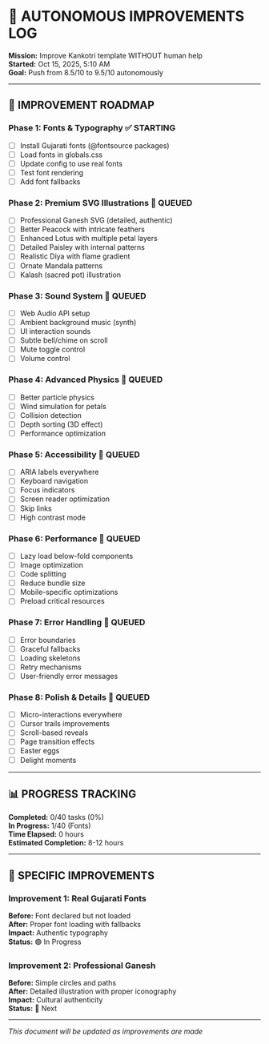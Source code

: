# 🤖 AUTONOMOUS IMPROVEMENTS LOG

**Mission:** Improve Kankotri template WITHOUT human help  
**Started:** Oct 15, 2025, 5:10 AM  
**Goal:** Push from 8.5/10 to 9.5/10 autonomously

---

## 🎯 IMPROVEMENT ROADMAP

### Phase 1: Fonts & Typography ✅ STARTING
- [ ] Install Gujarati fonts (@fontsource packages)
- [ ] Load fonts in globals.css
- [ ] Update config to use real fonts
- [ ] Test font rendering
- [ ] Add font fallbacks

### Phase 2: Premium SVG Illustrations 🔵 QUEUED
- [ ] Professional Ganesh SVG (detailed, authentic)
- [ ] Better Peacock with intricate feathers
- [ ] Enhanced Lotus with multiple petal layers
- [ ] Detailed Paisley with internal patterns
- [ ] Realistic Diya with flame gradient
- [ ] Ornate Mandala patterns
- [ ] Kalash (sacred pot) illustration

### Phase 3: Sound System 🔵 QUEUED
- [ ] Web Audio API setup
- [ ] Ambient background music (synth)
- [ ] UI interaction sounds
- [ ] Subtle bell/chime on scroll
- [ ] Mute toggle control
- [ ] Volume control

### Phase 4: Advanced Physics 🔵 QUEUED
- [ ] Better particle physics
- [ ] Wind simulation for petals
- [ ] Collision detection
- [ ] Depth sorting (3D effect)
- [ ] Performance optimization

### Phase 5: Accessibility 🔵 QUEUED
- [ ] ARIA labels everywhere
- [ ] Keyboard navigation
- [ ] Focus indicators
- [ ] Screen reader optimization
- [ ] Skip links
- [ ] High contrast mode

### Phase 6: Performance 🔵 QUEUED
- [ ] Lazy load below-fold components
- [ ] Image optimization
- [ ] Code splitting
- [ ] Reduce bundle size
- [ ] Mobile-specific optimizations
- [ ] Preload critical resources

### Phase 7: Error Handling 🔵 QUEUED
- [ ] Error boundaries
- [ ] Graceful fallbacks
- [ ] Loading skeletons
- [ ] Retry mechanisms
- [ ] User-friendly error messages

### Phase 8: Polish & Details 🔵 QUEUED
- [ ] Micro-interactions everywhere
- [ ] Cursor trails improvements
- [ ] Scroll-based reveals
- [ ] Page transition effects
- [ ] Easter eggs
- [ ] Delight moments

---

## 📊 PROGRESS TRACKING

**Completed:** 0/40 tasks (0%)  
**In Progress:** 1/40 (Fonts)  
**Time Elapsed:** 0 hours  
**Estimated Completion:** 8-12 hours

---

## 🎨 SPECIFIC IMPROVEMENTS

### Improvement 1: Real Gujarati Fonts
**Before:** Font declared but not loaded  
**After:** Proper font loading with fallbacks  
**Impact:** Authentic typography  
**Status:** 🟢 In Progress

### Improvement 2: Professional Ganesh
**Before:** Simple circles and paths  
**After:** Detailed illustration with proper iconography  
**Impact:** Cultural authenticity  
**Status:** 🔵 Next

---

*This document will be updated as improvements are made*
